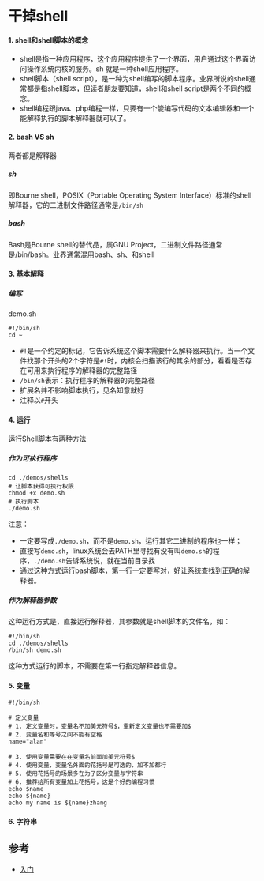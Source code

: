 # 干掉shell

#### 1. shell和shell脚本的概念
- shell是指一种应用程序，这个应用程序提供了一个界面，用户通过这个界面访问操作系统内核的服务。sh 就是一种shell应用程序。
- shell脚本（shell script），是一种为shell编写的脚本程序。业界所说的shell通常都是指shell脚本，但读者朋友要知道，shell和shell script是两个不同的概念。
- shell编程跟java、php编程一样，只要有一个能编写代码的文本编辑器和一个能解释执行的脚本解释器就可以了。

#### 2. bash VS sh

两者都是解释器

##### sh
即Bourne shell，POSIX（Portable Operating System Interface）标准的shell解释器，它的二进制文件路径通常是`/bin/sh`

##### bash

Bash是Bourne shell的替代品，属GNU Project，二进制文件路径通常是/bin/bash。业界通常混用bash、sh、和shell

#### 3. 基本解释

##### 编写

demo.sh

```shell
#!/bin/sh
cd ~
```
- `#!`是一个约定的标记，它告诉系统这个脚本需要什么解释器来执行。当一个文件找那个开头的2个字符是`#!`时，内核会扫描该行的其余的部分，看看是否存在可用来执行程序的解释器的完整路径
- `/bin/sh`表示：执行程序的解释器的完整路径
- 扩展名并不影响脚本执行，见名知意就好
- 注释以`#`开头


#### 4. 运行

运行Shell脚本有两种方法

##### 作为可执行程序

```shell
cd ./demos/shells
# 让脚本获得可执行权限
chmod +x demo.sh
# 执行脚本
./demo.sh
```

注意：
- 一定要写成`./demo.sh`，而不是`demo.sh`，运行其它二进制的程序也一样；
- 直接写`demo.sh`，linux系统会去PATH里寻找有没有叫`demo.sh`的程序，`./demo.sh`告诉系统说，就在当前目录找
- 通过这种方式运行bash脚本，第一行一定要写对，好让系统查找到正确的解释器。

##### 作为解释器参数

这种运行方式是，直接运行解释器，其参数就是shell脚本的文件名，如：

```shell
#!/bin/sh
cd ./demos/shells
/bin/sh demo.sh
```

这种方式运行的脚本，不需要在第一行指定解释器信息。

#### 5. 变量

```
#!/bin/sh

# 定义变量
# 1. 定义变量时，变量名不加美元符号$，重新定义变量也不需要加$
# 2. 变量名和等号之间不能有空格
name="alan"

# 3. 使用变量需要在在变量名前面加美元符号$
# 4. 使用变量，变量名外面的花括号是可选的，加不加都行
# 5. 使用花括号的场景多在为了区分变量与字符串
# 6. 推荐给所有变量加上花括号，这是个好的编程习惯
echo $name
echo ${name}
echo my name is ${name}zhang

```

#### 6. 字符串 


## 参考

- [入门](https://github.com/qinjx/30min_guides/blob/master/shell.md)